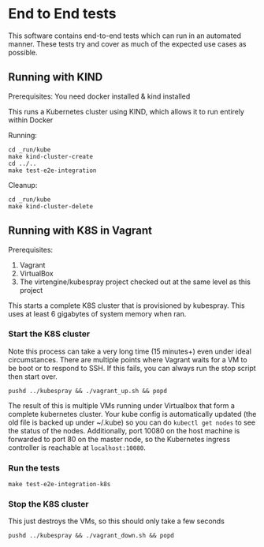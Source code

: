 # End to End tests

This software contains end-to-end tests which can run in an automated manner. These tests try and cover as much of the
expected use cases as possible.

## Running with KIND

Prerequisites: You need docker installed & kind installed

This runs a Kubernetes cluster using KIND, which allows it to run entirely within Docker

Running:
```
cd _run/kube
make kind-cluster-create
cd ../..
make test-e2e-integration
```


Cleanup:
```
cd _run/kube
make kind-cluster-delete
```

## Running with K8S in Vagrant

Prerequisites:

1. Vagrant
2. VirtualBox
3. The virtengine/kubespray project checked out at the same level as this project

This starts a complete K8S cluster that is provisioned by kubespray. This uses at least 6 gigabytes of system memory
when ran.

### Start the K8S cluster

Note this process can take a very long time (15 minutes+) even under ideal circumstances. There are multiple points
where Vagrant waits for a VM to be boot or to respond to SSH. If this fails, you can always run the stop script
then start over.

```
pushd ../kubespray && ./vagrant_up.sh && popd
```

The result of this is multiple VMs running under Virtualbox that form a complete kubernetes cluster. Your
kube config is automatically updated (the old file is backed up under ~/.kube) so you can do `kubectl get nodes`
to see the status of the nodes. Additionally, port 10080 on the host machine is forwarded to port 80 on the
master node, so the Kubernetes ingress controller is reachable at `localhost:10080`.

### Run the tests

```
make test-e2e-integration-k8s
```

### Stop the K8S cluster

This just destroys the VMs, so this should only take a few seconds


```
pushd ../kubespray && ./vagrant_down.sh && popd
```

